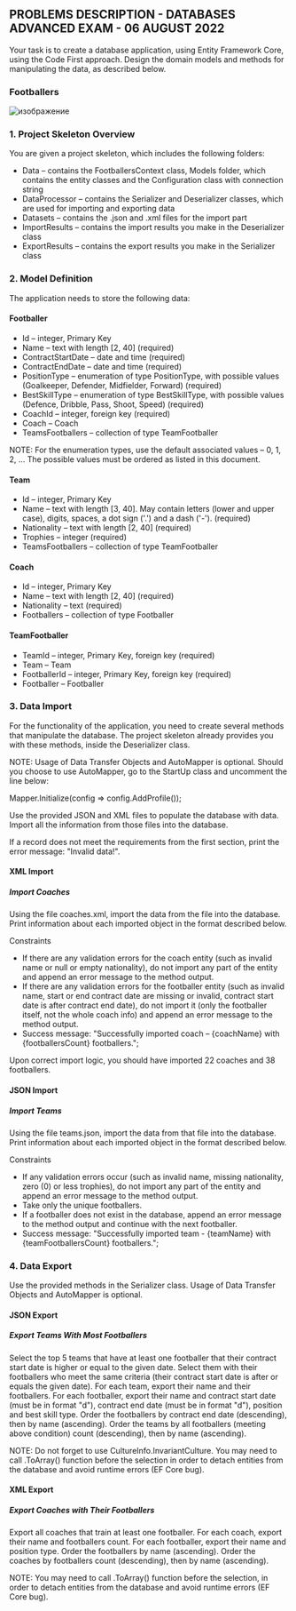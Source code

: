 ## PROBLEMS DESCRIPTION - DATABASES ADVANCED EXAM - 06 AUGUST 2022


Your task is to create a database application, using Entity Framework Core, using the Code First approach. Design the domain models and methods for manipulating the data, as described below.

### Footballers

![изображение](https://user-images.githubusercontent.com/82647282/183256355-6783c19e-e997-4197-9c2e-a2a4317e3434.png)

### 1.	Project Skeleton Overview

You are given a project skeleton, which includes the following folders:

  +	Data – contains the FootballersContext class, Models folder, which contains the entity classes and the Configuration class with connection string
  +	DataProcessor – contains the Serializer and Deserializer classes, which are used for importing and exporting data
  +	Datasets – contains the .json and .xml files for the import part
  +	ImportResults – contains the import results you make in the Deserializer class
  +	ExportResults – contains the export results you make in the Serializer class

### 2.	Model Definition 

The application needs to store the following data:

#### Footballer

  +	Id – integer, Primary Key
  +	Name – text with length [2, 40] (required)
  +	ContractStartDate – date and time (required)
  +	ContractEndDate – date and time (required)
  +	PositionType – enumeration of type PositionType, with possible values (Goalkeeper, Defender, Midfielder, Forward) (required) 
  +	BestSkillType – enumeration of type BestSkillType, with possible values (Defence, Dribble, Pass, Shoot, Speed) (required)
  +	CoachId – integer, foreign key (required)
  +	Coach – Coach 
  +	TeamsFootballers – collection of type TeamFootballer

NOTE: For the enumeration types, use the default associated values – 0, 1, 2, … The possible values must be ordered as listed in this document.

#### Team

  +	Id – integer, Primary Key
  +	Name – text with length [3, 40]. May contain letters (lower and upper case), digits, spaces, a dot sign ('.') and a dash ('-'). (required)
  +	Nationality – text with length [2, 40] (required)
  +	Trophies – integer (required)
  +	TeamsFootballers – collection of type TeamFootballer

#### Coach

  +	Id – integer, Primary Key
  +	Name – text with length [2, 40] (required)
  +	Nationality – text (required)
  +	Footballers – collection of type Footballer

#### TeamFootballer

  +	TeamId – integer, Primary Key, foreign key (required)
  +	Team – Team
  +	FootballerId – integer, Primary Key, foreign key (required)
  +	Footballer – Footballer

### 3.	Data Import 

For the functionality of the application, you need to create several methods that manipulate the database. The project skeleton already provides you with these methods, inside the Deserializer class. 

NOTE: Usage of Data Transfer Objects and AutoMapper is optional. Should you choose to use AutoMapper, go to the StartUp class and uncomment the line below:

Mapper.Initialize(config => config.AddProfile<FootballersProfile>());

Use the provided JSON and XML files to populate the database with data. Import all the information from those files into the database.

If a record does not meet the requirements from the first section, print the error message: "Invalid data!".

#### XML Import

##### Import Coaches

Using the file coaches.xml, import the data from the file into the database. Print information about each imported object in the format described below.

Constraints

  +	If there are any validation errors for the coach entity (such as invalid name or null or empty nationality), do not import any part of the entity and append an error message to the method output.
  +	If there are any validation errors for the footballer entity (such as invalid name, start or end contract date are missing or invalid, contract start date is after contract end date), do not import it (only the footballer itself, not the whole coach info) and append an error message to the method output.
  + Success message: "Successfully imported coach – {coachName} with {footballersCount} footballers.";
  
Upon correct import logic, you should have imported 22 coaches and 38 footballers.

#### JSON Import

##### Import Teams

Using the file teams.json, import the data from that file into the database. Print information about each imported object in the format described below.

Constraints

  +	If any validation errors occur (such as invalid name, missing nationality, zero (0) or less trophies), do not import any part of the entity and append an error message to the method output.
  +	Take only the unique footballers.
  +	If a footballer does not exist in the database, append an error message to the method output and continue with the next footballer.
  + Success message: "Successfully imported team - {teamName} with {teamFootballersCount} footballers.";
  
### 4.	Data Export 

Use the provided methods in the Serializer class. Usage of Data Transfer Objects and AutoMapper is optional.

#### JSON Export

##### Export Teams With Most Footballers

Select the top 5 teams that have at least one footballer that their contract start date is higher or equal to the given date. Select them with their footballers who meet the same criteria (their contract start date is after or equals the given date). For each team, export their name and their footballers. For each footballer, export their name and contract start date (must be in format "d"), contract end date (must be in format "d"), position and best skill type. Order the footballers by contract end date (descending), then by name (ascending). Order the teams by all footballers (meeting above condition) count (descending), then by name (ascending).

NOTE: Do not forget to use CultureInfo.InvariantCulture. You may need to call .ToArray() function before the selection in order to detach entities from the database and avoid runtime errors (EF Core bug). 

#### XML Export

##### Export Coaches with Their Footballers

Export all coaches that train at least one footballer. For each coach, export their name and footballers count. For each footballer, export their name and position type. Order the footballers by name (ascending). Order the coaches by footballers count (descending), then by name (ascending).

NOTE: You may need to call .ToArray() function before the selection, in order to detach entities from the database and avoid runtime errors (EF Core bug). 